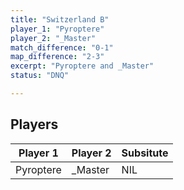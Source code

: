 ```yaml
---
title: "Switzerland B"
player_1: "Pyroptere"
player_2: "_Master"
match_difference: "0-1"
map_difference: "2-3"
excerpt: "Pyroptere and _Master"
status: "DNQ"

---
```

## Players

| Player 1 | Player 2 | Subsitute |
| -- | -- | -- |
| Pyroptere | _Master | NIL |
